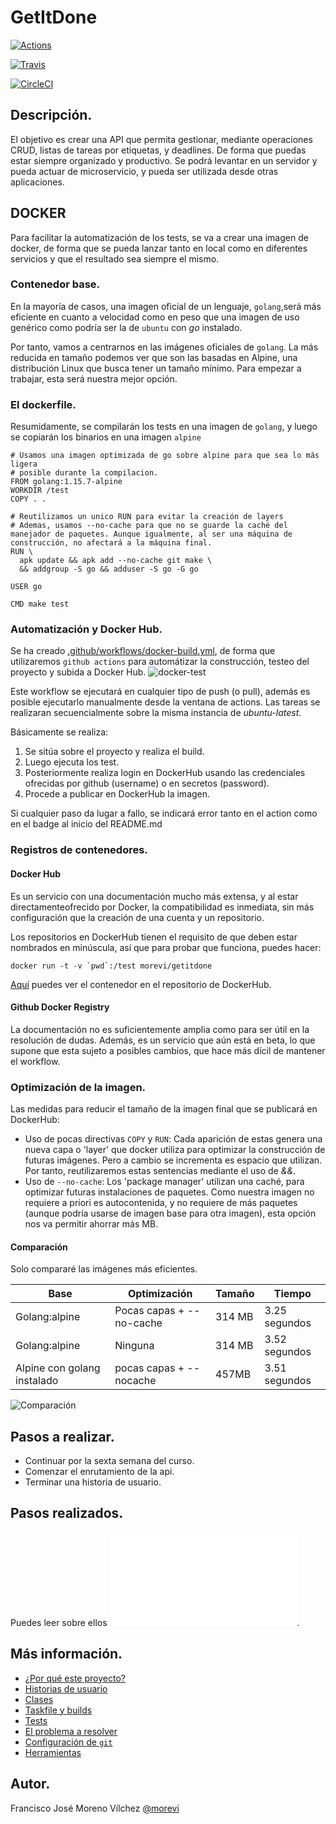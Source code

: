 # GetItDone
[![Actions](https://github.com/morevi/GetItDone/workflows/Docker%20Build/badge.svg?branch=master)](https://github.com/morevi/GetItDone/actions?query=workflow%3Adocker-build)

[![Travis](https://travis-ci.com/morevi/GetItDone.svg?branch=master)](https://travis-ci.com/morevi/GetItDone)

[![CircleCI](https://circleci.com/gh/morevi/GetItDone.svg?style=svg)](https://app.circleci.com/pipelines/github/morevi/GetItDone?branch=circleci-project-setup)

## Descripción.
El objetivo es crear una API que permita gestionar, mediante operaciones CRUD, listas de tareas por etiquetas, y deadlines. De forma que puedas estar siempre organizado y productivo. Se podrá levantar en un servidor y pueda actuar de microservicio, y pueda ser utilizada desde otras aplicaciones.

## DOCKER
Para facilitar la automatización de los tests, se va a crear una imagen de docker, de forma que se pueda lanzar tanto en local como en diferentes servicios y que el resultado sea siempre el mismo.

### Contenedor base.
En la mayoría de casos, una imagen oficial de un lenguaje, `golang`,será más eficiente en cuanto a velocidad como en peso que una imagen de uso genérico como podría ser la de `ubuntu` con *go* instalado. 

Por tanto, vamos a centrarnos en las imágenes oficiales de `golang`. La más reducida en tamaño podemos ver que son las basadas en Alpine, una distribución Linux que busca tener un tamaño mínimo. Para empezar a trabajar, esta será nuestra mejor opción.

### El dockerfile.
Resumidamente, se compilarán los tests en una imagen de `golang`, y luego se copiarán los binarios en una imagen `alpine`
```
# Usamos una imagen optimizada de go sobre alpine para que sea lo más ligera
# posible durante la compilacion.
FROM golang:1.15.7-alpine
WORKDIR /test
COPY . .

# Reutilizamos un unico RUN para evitar la creación de layers
# Ademas, usamos --no-cache para que no se guarde la caché del manejador de paquetes. Aunque igualmente, al ser una máquina de construcción, no afectará a la máquina final.
RUN \
  apk update && apk add --no-cache git make \
  && addgroup -S go && adduser -S go -G go

USER go

CMD make test

```
### Automatización y Docker Hub.
Se ha creado [.github/workflows/docker-build.yml](.github/workflows/docker-build.yml), de forma que utilizaremos `github actions` para automátizar la construcción, testeo del proyecto y subida a Docker Hub.
![docker-test](docs/images/docker/workflows.png)

Este workflow se ejecutará en cualquier tipo de push (o pull), además es posible ejecutarlo manualmente desde la ventana de actions.
Las tareas se realizaran secuencialmente sobre la misma instancia de *ubuntu-latest*.


Básicamente se realiza:
1. Se sitúa sobre el proyecto y realiza el build.
2. Luego ejecuta los test.
3. Posteriormente realiza login en DockerHub usando las credenciales ofrecidas por github (username) o en secretos (password).
4. Procede a publicar en DockerHub la imagen.

Si cualquier paso da lugar a fallo, se indicará error tanto en el action como en el badge al inicio del README.md

### Registros de contenedores.
#### Docker Hub
Es un servicio con una documentación mucho más extensa, y al estar directamenteofrecido por Docker, la compatibilidad es inmediata, sin más configuración que la creación de una cuenta y un repositorio.

Los repositorios en DockerHub tienen el requisito de que deben estar nombrados en minúscula, así que para probar que funciona, puedes hacer:
```
docker run -t -v `pwd`:/test morevi/getitdone
```

[Aquí](https://hub.docker.com/repository/docker/morevi/getitdone) puedes ver el contenedor en el repositorio de DockerHub.

#### Github Docker Registry
La documentación no es suficientemente amplia como para ser útil en la resolución de dudas. Además, es un servicio que aún está en beta, lo que supone que esta sujeto a posibles cambios, que hace más dícil de mantener el workflow.

### Optimización de la imagen.
Las medidas para reducir el tamaño de la imagen final que se publicará en DockerHub:
- Uso de pocas directivas `COPY` y `RUN`:
Cada aparición de estas genera una nueva capa o 'layer' que docker utiliza para optimizar la construcción de futuras imágenes. Pero a cambio se incrementa es espacio que utilizan. Por tanto, reutilizaremos estas sentencias mediante el uso de *&&*.
- Uso de `--no-cache`:
Los 'package manager' utilizan una caché, para optimizar futuras instalaciones de paquetes. Como nuestra imagen no requiere a priori es autocontenida, y no requiere de más paquetes (aunque podría usarse de imagen base para otra imagen), esta opción nos va permitir ahorrar más MB.

#### Comparación
Solo compararé las imágenes más eficientes.

| Base          | Optimización | Tamaño | Tiempo |
| ------------- | ------------- | ------------ | ------------ |
| Golang:alpine  | Pocas capas + --no-cache | 314 MB | 3.25 segundos |
| Golang:alpine  | Ninguna | 314 MB | 3.52 segundos |
| Alpine con golang instalado | pocas capas + --nocache | 457MB | 3.51 segundos |

![Comparación](docs/images/docker/full-comparison.png)

## Pasos a realizar.
 - Continuar por la sexta semana del curso.
 - Comenzar el enrutamiento de la api.
 - Terminar una historia de usuario.

## Pasos realizados.
Puedes leer sobre ellos ![aqui](docs/pasos.md).

## Más información.
 - [¿Por qué este proyecto?](docs/why.md)
 - [Historias de usuario](docs/hu.md)
 - [Clases](docs/classes.md)
 - [Taskfile y builds](docs/builds.md)
 - [Tests](docs/tests.md)
 - [El problema a resolver](docs/problemDescription.md)
 - [Configuración de `git`](docs/git.md)
 - [Herramientas](docs/tools.md)

## Autor.
Francisco José Moreno Vílchez [@morevi](https://github.com/morevi)

